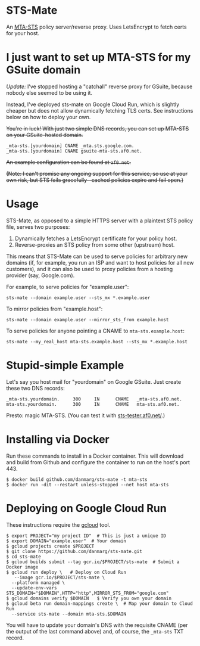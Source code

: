 # STS-Mate
An [MTA-STS](https://tools.ietf.org/html/draft-ietf-uta-mta-sts) policy
server/reverse proxy. Uses LetsEncrypt to fetch certs for your host.

# I just want to set up MTA-STS for my GSuite domain

*Update:* I've stopped hosting a "catchall" reverse proxy for GSuite, because
nobody else seemed to be using it.

Instead, I've deployed sts-mate on Google Cloud Run, which is slightly cheaper
but does not allow dynamically fetching TLS certs. See instructions below on how
to deploy your own.

~~You're in luck! With just two simple DNS records, you can set up MTA-STS on your
GSuite-hosted domain.~~

```
_mta-sts.[yourdomain] CNAME _mta.sts.google.com.
_mta-sts.[yourdomain] CNAME gsuite-mta-sts.af0.net.
```

~~An example configuration can be found at `af0.net`.~~

~~(Note: I can't promise any ongoing support for this service, so use at your own
risk, but STS fails gracefully--cached policies expire and fail open.)~~

# Usage

STS-Mate, as opposed to a simple HTTPS server with a plaintext STS policy file,
serves two purposes:

1. Dynamically fetches a LetsEncrypt certificate for your policy host.
2. Reverse-proxies an STS policy from some other (upstream) host.

This means that STS-Mate can be used to serve policies for arbitrary new domains
(if, for example, you run an ISP and want to host policies for all new
customers), and it can also be used to proxy policies from a hosting provider
(say, Google.com).

For example, to serve policies for "example.user":

`sts-mate --domain example.user --sts_mx *.example.user`

To mirror policies from "example.host":

`sts-mate --domain example.user --mirror_sts_from example.host`

To serve policies for anyone pointing a CNAME to `mta-sts.example.host`:

`sts-mate --my_real_host mta-sts.example.host --sts_mx *.example.host`

# Stupid-simple Example

Let's say you host mail for "yourdomain" on Google GSuite. Just create these two DNS records:

```
_mta-sts.yourdomain.     300     IN      CNAME   _mta-sts.af0.net.
mta-sts.yourdomain.      300     IN      CNAME   mta-sts.af0.net.
```

Presto: magic MTA-STS. (You can test it with [sts-tester.af0.net/](http://sts-tester.af0.net/).)

# Installing via Docker

Run these commands to install in a Docker container. This will download and build from Github
and configure the container to run on the host's port 443.

```
$ docker build github.com/danmarg/sts-mate -t mta-sts
$ docker run -dit --restart unless-stopped --net host mta-sts
```

# Deploying on Google Cloud Run

These instructions require the [gcloud](https://cloud.google.com/sdk/gcloud/)
tool.

```
$ export PROJECT="my project ID"  # This is just a unique ID
$ export DOMAIN="example.user"  # Your domain
$ gcloud projects create $PROJECT
$ git clone https://github.com/danmarg/sts-mate.git
$ cd sts-mate
$ gcloud builds submit --tag gcr.io/$PROJECT/sts-mate  # Submit a Docker image
$ gcloud run deploy \   # Deploy on Cloud Run
   --image gcr.io/$PROJECT/sts-mate \
  --platform managed \
  --update-env-vars STS_DOMAIN="$DOMAIN",HTTP="http",MIRROR_STS_FROM="google.com"
$ gcloud domains verify $DOMAIN   $ Verify you own your domain
$ gcloud beta run domain-mappings create \  # Map your domain to Cloud Run
  --service sts-mate --domain mta-sts.$DOMAIN
```

You will have to update your domain's DNS with the requisite CNAME (per the
output of the last command above) and, of course, the `_mta-sts` TXT record.

